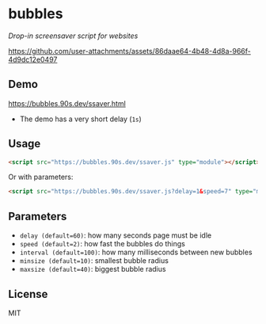 # bubbles

*Drop-in screensaver script for websites*

https://github.com/user-attachments/assets/86daae64-4b48-4d8a-966f-4d9dc12e0497

## Demo

https://bubbles.90s.dev/ssaver.html

* The demo has a very short delay (`1s`)

## Usage

```html
<script src="https://bubbles.90s.dev/ssaver.js" type="module"></script>
```

Or with parameters:

```html
<script src="https://bubbles.90s.dev/ssaver.js?delay=1&speed=7" type="module"></script>
```

## Parameters

* `delay (default=60)`: how many seconds page must be idle
* `speed (default=2)`: how fast the bubbles do things
* `interval (default=100)`: how many milliseconds between new bubbles
* `minsize (default=10)`: smallest bubble radius
* `maxsize (default=40)`: biggest bubble radius

## License

MIT
